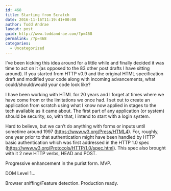 ```yaml
---
id: 468
title: Starting from Scratch
date: 2016-11-16T11:19:41+00:00
author: Todd Andrae
layout: post
guid: http://www.toddandrae.com/?p=468
permalink: /?p=468
categories:
  - Uncategorized
---
```

I&#8217;ve been kicking this idea around for a little while and finally decided it was time to act on it (as opposed to the 83 other post drafts I have sitting around). If you started from HTTP v0.9 and the original HTML specification draft and modified your code along with incoming advancements, what could/should/would your code look like?

I have been working with HTML for 20 years and I forget at times where we have come from or the limitations we once had. I set out to create an application from scratch using what I know now applied in stages to the tech available as it came about. The first part of any application (or system) should be security, so, with that, I intend to start with a login system.

Hard to believe, but we can&#8217;t do anything with forms or inputs until sometime around 1997 (https://www.w3.org/Press/HTML4). For, roughly, one year prior to that authentication might have been handled by HTTP basic authentication which was first addressed in the HTTP 1.0 spec (https://www.w3.org/Protocols/HTTP/1.0/spec.html). This spec also brought with it 2 new HTTP verbs, HEAD and POST.

Progressive enhancement in the purist form. MVP.

DOM Level 1&#8230;

Browser sniffing/Feature detection. Production ready.